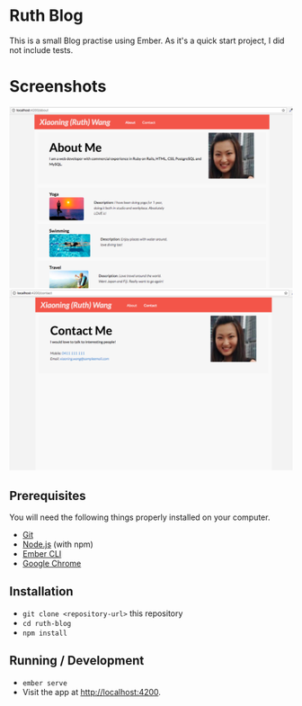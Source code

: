 # Ruth Blog

This is a small Blog practise using Ember. As it's a quick start project, I did not include tests.

# Screenshots

![About Page](./public/assets/images/screenshot_about_page.png?raw=true "About Page")
![Contact Page](./public/assets/images/screenshot_contact_page.png?raw=true "Contact Page")

## Prerequisites

You will need the following things properly installed on your computer.

* [Git](https://git-scm.com/)
* [Node.js](https://nodejs.org/) (with npm)
* [Ember CLI](https://ember-cli.com/)
* [Google Chrome](https://google.com/chrome/)

## Installation

* `git clone <repository-url>` this repository
* `cd ruth-blog`
* `npm install`

## Running / Development

* `ember serve`
* Visit the app at [http://localhost:4200](http://localhost:4200).
